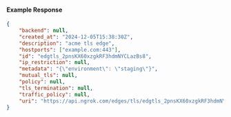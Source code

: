 <!-- Code generated for API Clients. DO NOT EDIT. -->

#### Example Response

```json
{
	"backend": null,
	"created_at": "2024-12-05T15:38:30Z",
	"description": "acme tls edge",
	"hostports": ["example.com:443"],
	"id": "edgtls_2pnsKX60xzgkRF3hdmNYCLazBs8",
	"ip_restriction": null,
	"metadata": "{\"environment\": \"staging\"}",
	"mutual_tls": null,
	"policy": null,
	"tls_termination": null,
	"traffic_policy": null,
	"uri": "https://api.ngrok.com/edges/tls/edgtls_2pnsKX60xzgkRF3hdmNYCLazBs8"
}
```
